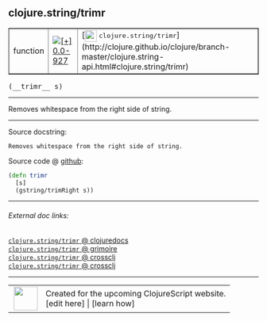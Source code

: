 ## clojure.string/trimr



 <table border="1">
<tr>
<td>function</td>
<td><a href="https://github.com/cljsinfo/cljs-api-docs/tree/0.0-927"><img valign="middle" alt="[+] 0.0-927" title="Added in 0.0-927" src="https://img.shields.io/badge/+-0.0--927-lightgrey.svg"></a> </td>
<td>
[<img height="24px" valign="middle" src="http://i.imgur.com/1GjPKvB.png"> <samp>clojure.string/trimr</samp>](http://clojure.github.io/clojure/branch-master/clojure.string-api.html#clojure.string/trimr)
</td>
</tr>
</table>


 <samp>
(__trimr__ s)<br>
</samp>

---

Removes whitespace from the right side of string.



---




Source docstring:

```
Removes whitespace from the right side of string.
```


Source code @ [github](https://github.com/clojure/clojurescript/blob/r1.7.189/src/main/cljs/clojure/string.cljs#L175-L178):

```clj
(defn trimr
  [s]
  (gstring/trimRight s))
```

<!--
Repo - tag - source tree - lines:

 <pre>
clojurescript @ r1.7.189
└── src
    └── main
        └── cljs
            └── clojure
                └── <ins>[string.cljs:175-178](https://github.com/clojure/clojurescript/blob/r1.7.189/src/main/cljs/clojure/string.cljs#L175-L178)</ins>
</pre>

-->

---



###### External doc links:

[`clojure.string/trimr` @ clojuredocs](http://clojuredocs.org/clojure.string/trimr)<br>
[`clojure.string/trimr` @ grimoire](http://conj.io/store/v1/org.clojure/clojure/1.7.0-beta3/clj/clojure.string/trimr/)<br>
[`clojure.string/trimr` @ crossclj](http://crossclj.info/fun/clojure.string/trimr.html)<br>
[`clojure.string/trimr` @ crossclj](http://crossclj.info/fun/clojure.string.cljs/trimr.html)<br>

---

 <table>
<tr><td>
<img valign="middle" align="right" width="48px" src="http://i.imgur.com/Hi20huC.png">
</td><td>
Created for the upcoming ClojureScript website.<br>
[edit here] | [learn how]
</td></tr></table>

[edit here]:https://github.com/cljsinfo/cljs-api-docs/blob/master/cljsdoc/clojure.string/trimr.cljsdoc
[learn how]:https://github.com/cljsinfo/cljs-api-docs/wiki/cljsdoc-files

<!--

This information was too distracting to show to readers, but I'll leave it
commented here since it is helpful to:

- pretty-print the data used to generate this document
- and show how to retrieve that data



The API data for this symbol:

```clj
{:description "Removes whitespace from the right side of string.",
 :ns "clojure.string",
 :name "trimr",
 :signature ["[s]"],
 :history [["+" "0.0-927"]],
 :type "function",
 :full-name-encode "clojure.string/trimr",
 :source {:code "(defn trimr\n  [s]\n  (gstring/trimRight s))",
          :title "Source code",
          :repo "clojurescript",
          :tag "r1.7.189",
          :filename "src/main/cljs/clojure/string.cljs",
          :lines [175 178]},
 :full-name "clojure.string/trimr",
 :clj-symbol "clojure.string/trimr",
 :docstring "Removes whitespace from the right side of string."}

```

Retrieve the API data for this symbol:

```clj
;; from Clojure REPL
(require '[clojure.edn :as edn])
(-> (slurp "https://raw.githubusercontent.com/cljsinfo/cljs-api-docs/catalog/cljs-api.edn")
    (edn/read-string)
    (get-in [:symbols "clojure.string/trimr"]))
```

-->
